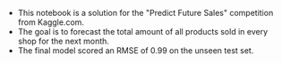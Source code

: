 - This notebook is a solution for the "Predict Future Sales" competition from Kaggle.com. 
- The goal is to forecast the total amount of all products sold in every shop for the next month. 
- The final model scored an RMSE of 0.99 on the unseen test set. 
